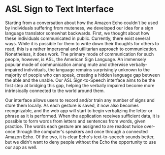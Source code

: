 # ASL Sign to Text Interface

Starting from a conversation about how the Amazon Echo couldn't be used by individuals suffering from muteness, we developed our idea for a sign language translator somewhat backwards. First, we thought about how these individuals communicated in public. Currently, there exist several ways. While it is possible for them to write down their thoughts for others to read, this is a rather impersonal and utilitarian approach to communication. Nonetheless, it does work. The primary mode of communication for such people, however, is ASL, the American Sign Language. An immensely popular mode of communication among mute and otherwise verbally-impaired individuals, the language remains surprisingly unknown to the majority of people who can speak, creating a hidden language gap between the able and the unable. Our ASL Sign-to-Speech interface aims to be the first step at bridging this gap, helping the verbally impaired become more intrinsically connected to the world around them.

Our interface allows users to record and/or train any number of signs and store them locally. As each gesture is saved, it now also becomes recognizable, and the web app will start to begin verbalizing the letter or phrase as it is performed. When the application receives sufficient data, it is possible to form words from letters and sentences from words, given practice. The words each gesture are assigned to are readout twice over- once through the computer's speakers and once through a connected Amazon Echo. Of the two, it is clear Echo's text-to-speech sounds better, but we didn't want to deny people without the Echo the opportunity to use our app as well.
